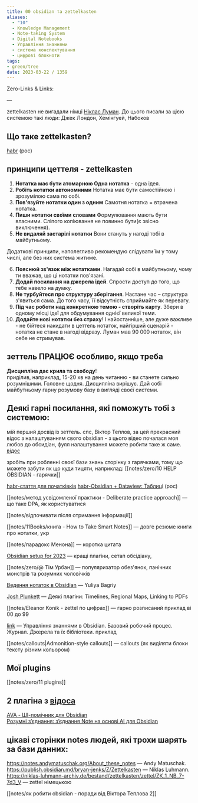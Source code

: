 ```yaml
---
title: 00 obsidian та zettelkasten
aliases:
  - "10"
  - Knowledge Management
  - Note-taking System
  - Digital Notebooks
  - Управління знаннями
  - система конспектування
  - цифрові блокноти
tags:
- green/tree
date: 2023-03-22 / 1359
---
```

Zero-Links & Links:  

—  

zettelkasten не вигадали німці [Ніклас Луман](https://uk.wikipedia.org/wiki/%D0%9D%D1%96%D0%BA%D0%BB%D0%B0%D1%81_%D0%9B%D1%83%D0%BC%D0%B0%D0%BD). До цього писали за цією системою такі люди: Джек Лондон, Хемінгуей, Набоков  

## Що таке zettelkasten?  
[habr](https://habr.com/ru/post/508672/) (рос)

## принципи цеттеля - zettelkasten  

1. **Нотатка має бути атомарною Одна нотатка** - одна ідея.  
2. **Робіть нотатки автономними** Нотатка має бути самостійною і зрозумілою сама по собі.  
3. **Пов'язуйте нотатки один з одним** Самотня нотатка = втрачена нотатка.  
4. **Пиши нотатки своїми словами** Формулювання мають бути власними. Сліпого копіювання не повинно бути(є звісно виключення).  
5. **Не видаляй застарілі нотатки** Вони стануть у нагоді тобі в майбутньому.  
  
Додаткові принципи, наполегливо рекомендую слідувати їм у тому числі, але без них система житиме.  
  
6. **Пояснюй зв'язок між нотатками**. Нагадай собі в майбутньому, чому ти вважав, що ці нотатки пов'язані.
7. **Додай посилання на джерела ідей**. Спрости доступ до того, що тебе навело на думку.
8. **Не турбуйтеся про структуру зберігання**. Настане час – структура з'явиться сама. До того часу, її відсутність сприймайте як перевагу.
9. **Під час роботи над конкретною темою - створіть карту**. Збери в одному місці ідеї для обдумування однієї великої теми.
10. **Додайте нові нотатки без страху**! І найостанніше, але дуже важливе - не бійтеся накидати в цеттель нотаток, найгірший сценарій - нотатка не стане в нагоді відразу. Луман мав 90 000 нотаток, він себе не стримував.  



## зеттель **ПРАЦЮЄ** особливо, якщо треба  
  
**Дисципліна дає крила та свободу**!  
приділив, наприклад, 15-20 хв на день читанню - ви станете сильно розумнішими. Головне щодня. Дисципліна вирішує. Дай собі майбутньому гарну розумову базу в вигляді своєї системи.  
  
## Деякі гарні посилання, які поможуть тобі з системою:  


мій перший досвід із зеттель. спс, Віктор Теплов, за цей прекрасний відос з налаштуванням свого obsidian - з цього відео почалася моя любов до обсидіан, фулл налаштування можете робити таке ж саме.  [відос](https://youtu.be/PiS3pRRj994)  

зробіть при робленні своєї бази знань сторінку з гарячками, тому що можете забути як що куди тицяти, наприклад: [[notes/zero/10 HELP OBSIDIAN - гарячки]]  

[habr-стаття для початківків](https://habr.com/ru/post/711884/)  [habr-Obsidian + Dataview: Таблиці](https://habr.com/ru/post/710356/)  (рос)  

[[notes/метод усвідомленої практики - Deliberate practice approach]]  — що таке DPA, як користуватися

[[notes/відпочивати після отримання інформації]]  

[[notes/11Books/книга - How to Take Smart Notes]]  — довге резюме книги про нотатки, укр

[[notes/парадокс Менона]]  — коротка цитата

[Obsidian setup for 2023](https://youtu.be/ym26gT798lQ)  — кращі плагіни, сетап обcідіану, 

[[notes/zero/@ Тім Урбан]]  — популяризатор обез'янок, панічних монстрів та розумних чоловічків 

[Ведення нотаток в Obsidian](https://youtu.be/n5klioVz7FM) — Yuliya Bagriy

[Josh Plunkett](https://www.youtube.com/@JoshPlunkett/videos)  — Деякі плагіни: Timelines, Regional Maps, Linking to PDFs  

[[notes/Eleanor Konik - zettel по цифрах]] — гарно розписаний приклад ві 00 до 99

[link](https://habr.com/ru/articles/711884/) — Управління знаннями в Obsidian. Базовий робочий процес. Журнал. Джерела та їх бібліотеки. приклад

[[notes/callouts|Admonition-style callouts]]  — callouts (як виділяти блоки тексту різним кольором)


## Мої plugins
[[notes/zero/11 plugins]]

## 2 плагіна з [відоса](https://youtu.be/vih2wh3SuAw?t=350)
[AVA - ШІ-помічник для Obsidian](https://github.com/louis030195/obsidian-ava)  
[Розумні з’єднання: з’єднання Note на основі AI для Obsidian](https://github.com/brianpetro/obsidian-smart-connections)  

## цікаві сторінки notes людей, які трохи шарять за бази данних:  
https://notes.andymatuschak.org/About_these_notes  —  Andy Matuschak.  
https://publish.obsidian.md/bryan-jenks/Z/Zettelkasten — Niklas Luhmann.  
https://niklas-luhmann-archiv.de/bestand/zettelkasten/zettel/ZK_1_NB_7-7d3_V — zettel німецькою  


[[notes/як робити obsidian - поради від Віктора Теплова 2]]